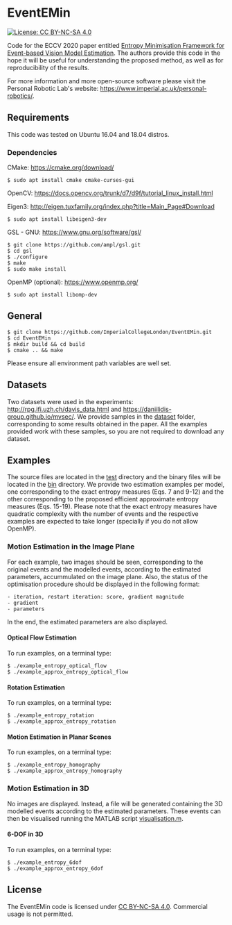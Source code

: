 # EventEMin
[![License: CC BY-NC-SA 4.0](https://img.shields.io/badge/License-CC%20BY--NC--SA%204.0-lightgrey.svg?style=flat-square)](https://creativecommons.org/licenses/by-nc-sa/4.0/)

Code for the ECCV 2020 paper entitled [Entropy Minimisation Framework for Event-based Vision Model Estimation](http://www.ecva.net/papers/eccv_2020/papers_ECCV/papers/123500154.pdf).
The authors provide this code in the hope it will be useful for understanding the proposed method, as well as for reproducibility of the results.

For more information and more open-source software please visit the Personal Robotic Lab's website: <https://www.imperial.ac.uk/personal-robotics/>.

## Requirements
This code was tested on Ubuntu 16.04 and 18.04 distros.

### Dependencies
CMake: <https://cmake.org/download/>

	$ sudo apt install cmake cmake-curses-gui
	
OpenCV: <https://docs.opencv.org/trunk/d7/d9f/tutorial_linux_install.html>

Eigen3: <http://eigen.tuxfamily.org/index.php?title=Main_Page#Download>

	$ sudo apt install libeigen3-dev
	
GSL - GNU: <https://www.gnu.org/software/gsl/>

	$ git clone https://github.com/ampl/gsl.git
	$ cd gsl
	$ ./configure
	$ make
	$ sudo make install

OpenMP (optional): <https://www.openmp.org/>

	$ sudo apt install libomp-dev

## General

	$ git clone https://github.com/ImperialCollegeLondon/EventEMin.git
	$ cd EventEMin
	$ mkdir build && cd build
	$ cmake .. && make

Please ensure all environment path variables are well set. 

## Datasets
Two datasets were used in the experiments: <http://rpg.ifi.uzh.ch/davis_data.html> and <https://daniilidis-group.github.io/mvsec/>.
We provide samples in the [dataset](./dataset) folder, corresponding to some results obtained in the paper.
All the examples provided work with these samples, so you are not required to download any dataset.

## Examples
The source files are located in the [test](./test) directory and the binary files will be located in the [bin](./bin) directory.
We provide two estimation examples per model, one corresponding to the exact entropy measures (Eqs. 7 and 9-12) and the other corresponding to the proposed efficient approximate entropy measures (Eqs. 15-19).
Please note that the exact entropy measures have quadratic complexity with the number of events and the respective examples are expected to take longer (specially if you do not allow OpenMP).

### Motion Estimation in the Image Plane
For each example, two images should be seen, corresponding to the original events and the modelled events, according to the estimated parameters, accummulated on the image plane.
Also, the status of the optimisation procedure should be displayed in the following format:

	- iteration, restart iteration: score, gradient magnitude
	- gradient
	- parameters
	
In the end, the estimated parameters are also displayed.

#### Optical Flow Estimation
To run examples, on a terminal type:

	$ ./example_entropy_optical_flow
	$ ./example_approx_entropy_optical_flow

#### Rotation Estimation
To run examples, on a terminal type:

	$ ./example_entropy_rotation
	$ ./example_approx_entropy_rotation

#### Motion Estimation in Planar Scenes
To run examples, on a terminal type:

	$ ./example_entropy_homography
	$ ./example_approx_entropy_homography

### Motion Estimation in 3D
No images are displayed.
Instead, a file will be generated containing the 3D modelled events according to the estimated parameters.
These events can then be visualised running the MATLAB script [visualisation.m](./dataset/indoor_flying1/visualisation.m).

#### 6-DOF in 3D
To run examples, on a terminal type:

	$ ./example_entropy_6dof
	$ ./example_approx_entropy_6dof

## License
The EventEMin code is licensed under [CC BY-NC-SA 4.0](https://creativecommons.org/licenses/by-nc-sa/4.0/). Commercial usage is not permitted.
